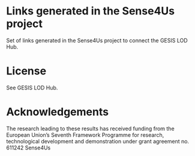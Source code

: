 # Links generated in the Sense4Us project

Set of links generated in the Sense4Us project to connect the GESIS LOD Hub.

# License

See GESIS LOD Hub. 

# Acknowledgements

The research leading to these results has received funding from the European Union’s Seventh Framework Programme for research, technological development and demonstration under grant agreement no. 611242 Sense4Us
